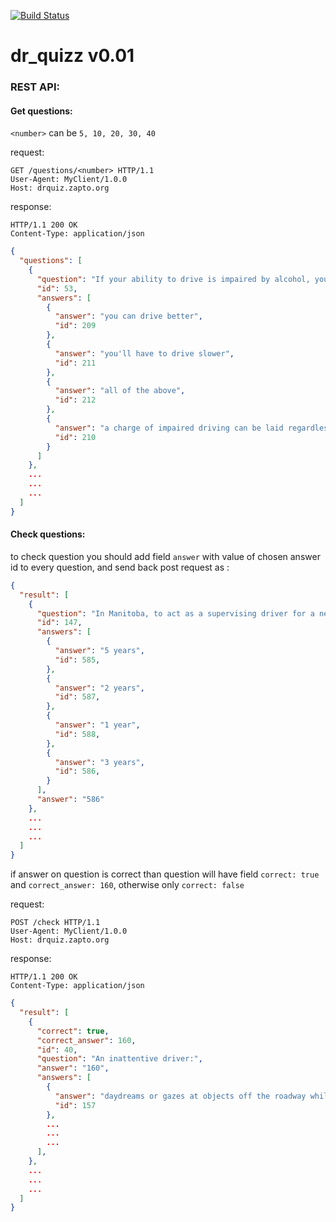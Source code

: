 [![Build Status](https://travis-ci.org/biomaks/dr_quizz.svg?branch=master)](https://travis-ci.org/biomaks/dr_quizz)
# dr_quizz v0.01

### REST API:


#### Get questions:

`<number>` can be `5, 10, 20, 30, 40`

request:
```HTTP
GET /questions/<number> HTTP/1.1
User-Agent: MyClient/1.0.0
Host: drquiz.zapto.org
```

response:
```HTTP
HTTP/1.1 200 OK
Content-Type: application/json
```
```JSON
{
  "questions": [
    {
      "question": "If your ability to drive is impaired by alcohol, you should know that:",
      "id": 53,
      "answers": [
        {
          "answer": "you can drive better",
          "id": 209
        },
        {
          "answer": "you'll have to drive slower",
          "id": 211
        },
        {
          "answer": "all of the above",
          "id": 212
        },
        {
          "answer": "a charge of impaired driving can be laid regardless of what level of ",
          "id": 210
        }
      ]
    },
    ...
    ...
    ...
  ]
}
```

#### Check questions:

to check question you should add field `answer` with value of chosen answer id to every question, and send back post request as :

```JSON
{
  "result": [
    {
      "question": "In Manitoba, to act as a supervising driver for a new Class 5 driver, a driver must be fully licenced in Class 5 for what period of time?",
      "id": 147,
      "answers": [
        {
          "answer": "5 years",
          "id": 585,
        },
        {
          "answer": "2 years",
          "id": 587,
        },
        {
          "answer": "1 year",
          "id": 588,
        },
        {
          "answer": "3 years",
          "id": 586,
        }
      ],
      "answer": "586"
    },
    ...
    ...
    ...
  ]
}
```

if answer on question is correct than question will have field `correct: true` and `correct_answer: 160`, otherwise only `correct: false`

request:
```HTTP
POST /check HTTP/1.1
User-Agent: MyClient/1.0.0
Host: drquiz.zapto.org
```

response:
```HTTP
HTTP/1.1 200 OK
Content-Type: application/json
```

```JSON
{
  "result": [
    {
      "correct": true,
      "correct_answer": 160,
      "id": 40,
      "question": "An inattentive driver:",
      "answer": "160",
      "answers": [
        {
          "answer": "daydreams or gazes at objects off the roadway while driving",
          "id": 157
        },
        ...
        ...
        ...
      ],   
    },
    ...
    ...
    ...
  ]
}
```




